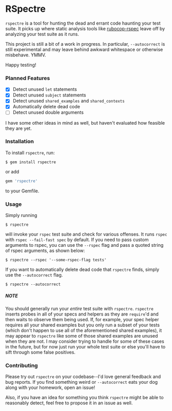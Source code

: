 # RSpectre

`rspectre` is a tool for hunting the dead and errant code haunting your test suite. It picks up where static analysis tools like [rubocop-rspec](https://github.com/backus/rubocop-rspec) leave off by analyzing your test suite as it runs.

This project is still a bit of a work in progress. In particular, `--autocorrect` is still experimental and may leave behind awkward whitespace or otherwise misbehave. YMMV.

Happy testing!

### Planned Features

- [x] Detect unused `let` statements
- [x] Detect unused `subject` statements
- [x] Detect unused `shared_examples` and `shared_contexts`
- [x] Automatically delete dead code
- [ ] Detect unused double arguments

I have some other ideas in mind as well, but haven't evaluated how feasible they are yet.

### Installation

To install `rspectre`, run:

```shell
$ gem install rspectre
```

or add

```ruby
gem 'rspectre'
```

to your Gemfile.

### Usage

Simply running

```shell
$ rspectre
```

will invoke your `rspec` test suite and check for various offenses. It runs `rspec` with `rspec --fail-fast spec` by default. If you need to pass custom arguments to rspec, you can use the `--rspec` flag and pass a quoted string of rspec arguments, as shown below:

```shell
$ rspectre --rspec '--some-rspec-flag tests'
```

If you want to automatically delete dead code that `rspectre` finds, simply use the `--autocorrect` flag.

```shell
$ rspectre --autocorrect
```

##### NOTE

You should generally run your _entire_ test suite with `rspectre`. `rspectre` inserts probes in all of your specs and helpers as they are `require`'d and then waits to observe them being used. If, for example, your spec helper requires all your shared examples but you only run a subset of your tests (which don't happen to use all of the aforementioned shared examples), it may appear to `rspectre` like some of those shared examples are unused when they are not. I may consider trying to handle for some of these cases in the future, but for now just run your whole test suite or else you'll have to sift through some false positives.

### Contributing

Please try out `rspectre` on your codebase--I'd love general feedback and bug reports. If you find something weird or `--autocorrect` eats your dog along with your homework, open an issue!

Also, if you have an idea for something you think `rspectre` might be able to reasonably detect, feel free to propose it in an issue as well.
